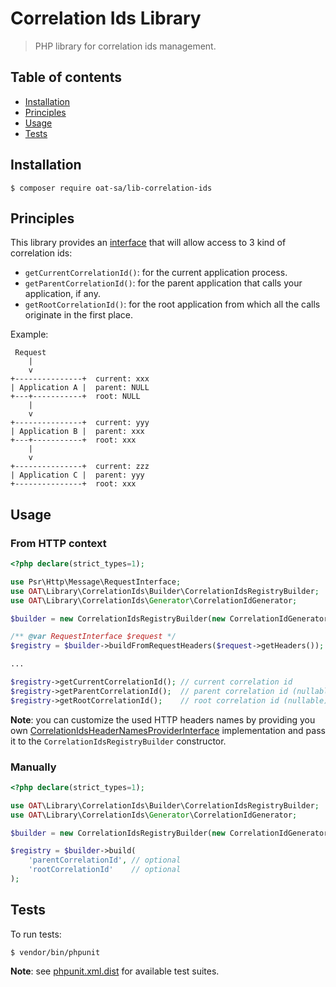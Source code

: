 # Correlation Ids Library

> PHP library for correlation ids management.

## Table of contents
- [Installation](#installation)
- [Principles](#principles)
- [Usage](#usage)
- [Tests](#tests)

## Installation

```console
$ composer require oat-sa/lib-correlation-ids
```

## Principles

This library provides an [interface](./src/Registry/CorrelationIdsRegistryInterface.php) that will allow access to 3 kind of correlation ids:

- `getCurrentCorrelationId()`: for the current application process.
- `getParentCorrelationId()`: for the parent application that calls your application, if any.
- `getRootCorrelationId()`: for the root application from which all the calls originate in the first place.

Example:
```
 Request
    |
    v
+---------------+  current: xxx
| Application A |  parent: NULL
+---+-----------+  root: NULL
    |
    v
+---------------+  current: yyy
| Application B |  parent: xxx
+---+-----------+  root: xxx
    |
    v
+---------------+  current: zzz
| Application C |  parent: yyy
+---------------+  root: xxx
```

## Usage

### From HTTP context

```php
<?php declare(strict_types=1);

use Psr\Http\Message\RequestInterface;
use OAT\Library\CorrelationIds\Builder\CorrelationIdsRegistryBuilder;
use OAT\Library\CorrelationIds\Generator\CorrelationIdGenerator;

$builder = new CorrelationIdsRegistryBuilder(new CorrelationIdGenerator());

/** @var RequestInterface $request */
$registry = $builder->buildFromRequestHeaders($request->getHeaders());

...

$registry->getCurrentCorrelationId(); // current correlation id
$registry->getParentCorrelationId();  // parent correlation id (nullable)
$registry->getRootCorrelationId();    // root correlation id (nullable)
```
**Note**: you can customize the used HTTP headers names by providing you own [CorrelationIdsHeaderNamesProviderInterface](./src/Provider/CorrelationIdsHeaderNamesProviderInterface.php) implementation and pass it to the `CorrelationIdsRegistryBuilder` constructor.

### Manually

```php
<?php declare(strict_types=1);

use OAT\Library\CorrelationIds\Builder\CorrelationIdsRegistryBuilder;
use OAT\Library\CorrelationIds\Generator\CorrelationIdGenerator;

$builder = new CorrelationIdsRegistryBuilder(new CorrelationIdGenerator());

$registry = $builder->build(
    'parentCorrelationId', // optional
    'rootCorrelationId'    // optional
);
```

## Tests

To run tests:
```console
$ vendor/bin/phpunit
```
**Note**: see [phpunit.xml.dist](phpunit.xml.dist) for available test suites.